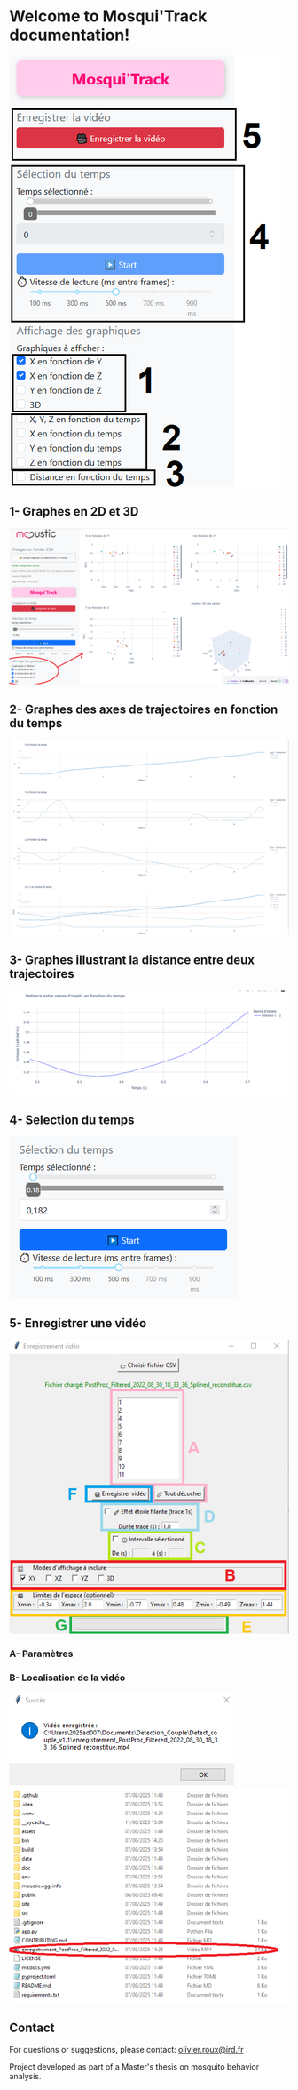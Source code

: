 # Welcome to Mosqui'Track documentation!

<img src="img/mosquitrack/mosquitrack.png" />

## 1- Graphes en 2D et 3D
<img src="img/mosquitrack/graphes.png" />

## 2- Graphes des axes de trajectoires en fonction du temps 
<img src="img/mosquitrack/xyzt.png"  />

## 3- Graphes illustrant la distance entre deux trajectoires
<img src="img/mosquitrack/distance.png"/>

## 4- Selection du temps
<img src="img/mosquitrack/selection_temps.png"  />

## 5- Enregistrer une vidéo
<img src="img/mosquitrack/enregistrer_video.png"  />

### A- Paramètres 

### B- Localisation de la vidéo 
<img src="img/mosquitrack/video_save1.png"  />
<img src="img/mosquitrack/video_save2.png" />

## Contact

For questions or suggestions, please contact:
olivier.roux@ird.fr

Project developed as part of a Master's thesis on mosquito behavior analysis.


